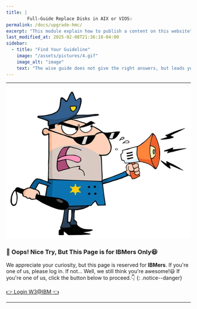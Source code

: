 ```yaml
---
title: | 
        Full-Guide Replace Disks in AIX or VIOS💡
permalink: /docs/upgrade-hmc/
excerpt: "This module explain how to publish a content on this website"
last_modified_at: 2025-02-08T21:36:18-04:00
sidebar:
  - title: "Find Your Guideline"
    image: "/assets/pictures/4.gif"
    image_alt: "image"
    text: "The wise guide does not give the right answers, but leads you to the right questions."
---
```

---

![stop](/assets/myimages/stop.jpg)

### **🚧 Oops! Nice Try, But This Page is for IBMers Only😆**

We appreciate your curiosity, but this page is reserved for **IBMers**. If you're one of us, please log in. If not… Well, we still think you're awesome!😃
If you're one of us, click the button below to proceed.👇
{: .notice--danger}

<a href="https://pages.github.ibm.com/Miftah-Choiri/docs/upgrade-hmc/" class="btn btn--info">👉 Login W3@IBM 👈</a>


---

